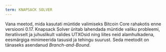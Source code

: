 ```yaml
---
term: KNAPSACK SOLVER
---
```


Vana meetod, mida kasutati müntide valimiseks Bitcoin Core rahakotis enne versiooni 0.17. Knapsack Solver üritab lahendada müntide valiku probleemi, iteratiivselt ja juhuslikult valides UTXOsid ning liites neid alamhulkadena, eesmärgiga minimeerida tasusid ja tehingu suurust. Seda meetodit on tänaseks asendanud *Branch-and-Bound*.